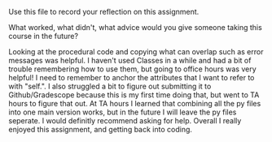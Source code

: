 Use this file to record your reflection on this assignment. 

What worked, what didn't, what advice would you give someone taking this course in the future?

Looking at the procedural code and copying what can overlap such as error messages was helpful. I haven't used Classes in a while and had a bit of trouble remembering how to use them, but going to office hours was very helpful! I need to remember to anchor the attributes that I want to refer to with "self.". I also struggled a bit to figure out submitting it to Github/Gradescope because this is my first time doing that, but went to TA hours to figure that out. At TA hours I learned that combining all the py files into one main version works, but in the future I will leave the py files seperate. 
I would definitly recommend asking for help. Overall I really enjoyed this assignment, and getting back into coding.